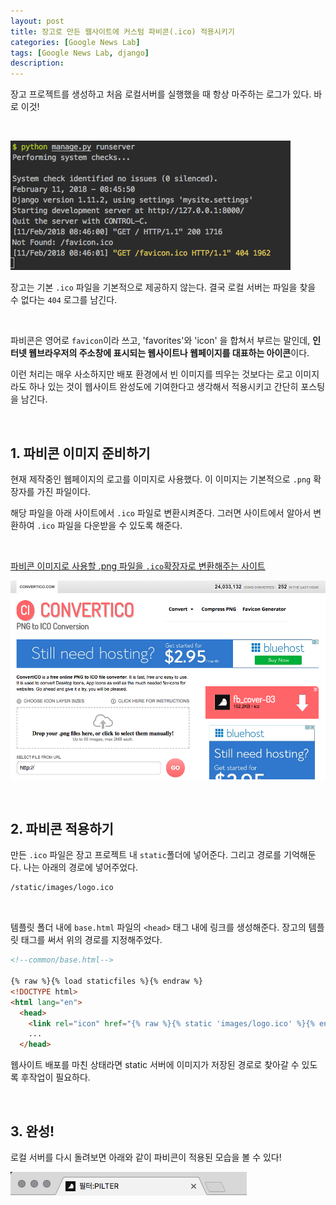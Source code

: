 ```yaml
---
layout: post
title: 장고로 만든 웹사이트에 커스텀 파비콘(.ico) 적용시키기
categories: [Google News Lab]
tags: [Google News Lab, django]
description: 
---
```


장고 프로젝트를 생성하고 처음 로컬서버를 실행했을 때 항상 마주하는 로그가 있다. 바로 이것!

<br>

![파비콘이 적용안됨](https://github.com/juliahwang/juliahwang.github.io/blob/master/_posts/images/2018-02-11/noico.png?raw=true)

장고는 기본 `.ico` 파일을 기본적으로 제공하지 않는다. 결국 로컬 서버는 파일을 찾을 수 없다는 `404` 로그를 남긴다. 

<br>

파비콘은 영어로 `favicon`이라 쓰고, 'favorites'와 'icon' 을 합쳐서 부르는 말인데, **인터넷 웹브라우저의 주소창에 표시되는 웹사이트나 웹페이지를 대표하는 아이콘**이다. 

이런 처리는 매우 사소하지만 배포 환경에서 빈 이미지를 띄우는 것보다는 로고 이미지라도 하나 있는 것이 웹사이트 완성도에 기여한다고 생각해서 적용시키고 간단히 포스팅을 남긴다. 

<br>

## 1. 파비콘 이미지 준비하기

현재 제작중인 웹페이지의 로고를 이미지로 사용했다. 이 이미지는 기본적으로 `.png` 확장자를 가진 파일이다. 

해당 파일을 아래 사이트에서 `.ico` 파일로 변환시켜준다. 그러면 사이트에서 알아서 변환하여 `.ico` 파일을 다운받을 수 있도록 해준다.

<br>

<a href="http://convertico.com/" target="_blank">파비콘 이미지로 사용할 .png 파일을 `.ico`확장자로 변환해주는 사이트</a>


![파비콘 제작 사이트](https://github.com/juliahwang/juliahwang.github.io/blob/master/_posts/images/2018-02-11/faviconmakingsite.png?raw=true)


<br>

## 2. 파비콘 적용하기

만든 `.ico` 파일은 장고 프로젝트 내 `static`폴더에 넣어준다. 그리고 경로를 기억해둔다. 나는 아래의 경로에 넣어주었다. 

```txt
/static/images/logo.ico
```


<br />


템플릿 폴더 내에 `base.html` 파일의 `<head>` 태그 내에 링크를 생성해준다. 장고의 템플릿 태그를 써서 위의 경로를 지정해주었다. 

```html
<!--common/base.html-->

{% raw %}{% load staticfiles %}{% endraw %}
<!DOCTYPE html>
<html lang="en">
  <head>
	<link rel="icon" href="{% raw %}{% static 'images/logo.ico' %}{% endraw %}">
	...
  </head>
```

웹사이트 배포를 마친 상태라면 static 서버에 이미지가 저장된 경로로 찾아갈 수 있도록 후작업이 필요하다. 

<br /> 

## 3. 완성!

로컬 서버를 다시 돌려보면 아래와 같이 파비콘이 적용된 모습을 볼 수 있다!

![파비콘 적용](https://github.com/juliahwang/juliahwang.github.io/blob/master/_posts/images/2018-02-11/ico.png?raw=true)

<br />
